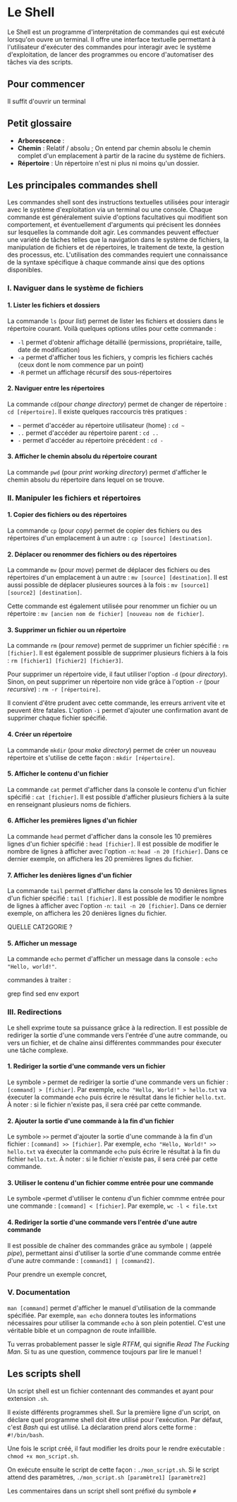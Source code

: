 # Le Shell

Le Shell est un programme d'interprétation de commandes qui est exécuté lorsqu'on ouvre un terminal. Il offre une interface textuelle permettant à l'utilisateur d'exécuter des commandes pour interagir avec le système d'exploitation, de lancer des programmes ou encore d'automatiser des tâches via des scripts. 


## Pour commencer

Il suffit d'ouvrir un terminal


## Petit glossaire

* **Arborescence** :
* **Chemin** : Relatif / absolu ; On entend par chemin absolu le chemin complet d'un emplacement à partir de la racine du système de fichiers. 
* **Répertoire** : Un répertoire n'est ni plus ni moins qu'un dossier.


## Les principales commandes shell

Les commandes shell sont des instructions textuelles utilisées pour interagir avec le système d'exploitation via un terminal ou une console. Chaque commande est généralement suivie d'options facultatives qui modifient son comportement, et éventuellement d'arguments qui précisent les données sur lesquelles la commande doit agir. Les commandes peuvent effectuer une variété de tâches telles que la navigation dans le système de fichiers, la manipulation de fichiers et de répertoires, le traitement de texte, la gestion des processus, etc. L'utilisation des commandes requiert une connaissance de la syntaxe spécifique à chaque commande ainsi que des options disponibles.

### I. Naviguer dans le système de fichiers

#### 1. Lister les fichiers et dossiers

La commande `ls` (pour *list*) permet de lister les fichiers et dossiers dans le répertoire courant. Voilà quelques options utiles pour cette commande : 
* `-l` permet d'obtenir affichage détaillé (permissions, propriétaire, taille, date de modification)
* `-a` permet d'afficher tous les fichiers, y compris les fichiers cachés (ceux dont le nom commence par un point)
* `-R` permet un affichage récursif des sous-répertoires

#### 2. Naviguer entre les répertoires

La commande `cd`(pour *change directory*) permet de changer de répertoire : `cd [répertoire]`. Il existe quelques raccourcis très pratiques :
* `~` permet d'accéder au répertoire utilisateur (home) : `cd ~`
* `..` permet d'accéder au répertoire parent : `cd ..`
* `-` permet d'accéder au répertoire précédent : `cd -`

#### 3. Afficher le chemin absolu du répertoire courant

La commande `pwd` (pour *print working directory*) permet d'afficher le chemin absolu du répertoire dans lequel on se trouve.

### II. Manipuler les fichiers et répertoires

#### 1. Copier des fichiers ou des répertoires

La commande `cp` (pour *copy*) permet de copier des fichiers ou des répertoires d'un emplacement à un autre : `cp [source] [destination]`.

#### 2. Déplacer ou renommer des fichiers ou des répertoires

La commande `mv` (pour *move*) permet de déplacer des fichiers ou des répertoires d'un emplacement à un autre : `mv [source] [destination]`. Il est aussi possible de déplacer plusieures sources à la fois : `mv [source1] [source2] [destination]`.

Cette commande est également utilisée pour renommer un fichier ou un répertoire : `mv [ancien nom de fichier] [nouveau nom de fichier]`.

#### 3. Supprimer un fichier ou un répertoire

La commande `rm` (pour *remove*) permet de supprimer un fichier spécifié : `rm [fichier]`. Il est également possible de supprimer plusieurs fichiers à la fois : `rm [fichier1] [fichier2] [fichier3]`.

Pour supprimer un répertoire vide, il faut utiliser l'option `-d` (pour *directory*). Sinon, on peut supprimer un répertoire non vide grâce à l'option `-r` (pour *recursive*) : `rm -r [répertoire]`. 

Il convient d'être prudent avec cette commande, les erreurs arrivent vite et peuvent être fatales. L'option `-i` permet d'ajouter une confirmation avant de supprimer chaque fichier spécifié. 

#### 4. Créer un répertoire

La commande `mkdir` (pour *make directory*) permet de créer un nouveau répertoire et s'utilise de cette façon : `mkdir [répertoire]`.

#### 5. Afficher le contenu d'un fichier

La commande `cat` permet d'afficher dans la console le contenu d'un fichier spécifié : `cat [fichier]`. Il est possible d'afficher plusieurs fichiers à la suite en renseignant plusieurs noms de fichiers.

#### 6. Afficher les premières lignes d'un fichier

La commande `head` permet d'afficher dans la console les 10 premières lignes d'un fichier spécifié : `head [fichier]`. Il est possible de modifier le nombre de lignes à afficher avec l'option `-n`: `head -n 20 [fichier]`. Dans ce dernier exemple, on affichera les 20 premières lignes du fichier. 

#### 7. Afficher les denières lignes d'un fichier

La commande `tail` permet d'afficher dans la console les 10 denières lignes d'un fichier spécifié : `tail [fichier]`. Il est possible de modifier le nombre de lignes à afficher avec l'option `-n`: `tail -n 20 [fichier]`. Dans ce dernier exemple, on affichera les 20 denières lignes du fichier. 







QUELLE CAT2GORIE ?
#### 5. Afficher un message
La commande `echo` permet d'afficher un message dans la console : `echo "Hello, world!"`.



commandes à traiter : 

grep
find
sed
env
export



### III. Redirections

Le shell exprime toute sa puissance grâce à la redirection. Il est possible de rediriger la sortie d'une commande vers l'entrée d'une autre commande, ou vers un fichier, et de chaîne ainsi différentes commmandes pour éxecuter une tâche complexe. 

#### 1. Rediriger la sortie d'une commande vers un fichier

Le symbole `>` permet de rediriger la sortie d'une commande vers un fichier : `[command] > [fichier]`. Par exemple, `echo "Hello, World!" > hello.txt` va éxecuter la commande `echo` puis écrire le résultat dans le fichier `hello.txt`. À noter : si le fichier n'existe pas, il sera créé par cette commande.

#### 2. Ajouter la sortie d'une commande à la fin d'un fichier

Le symbole `>>` permet d'ajouter la sortie d'une commande à la fin d'un fichier : `[command] >> [fichier]`. Par exemple, `echo "Hello, World!" >> hello.txt` va éxecuter la commande `echo` puis écrire le résultat à la fin du fichier `hello.txt`. À noter : si le fichier n'existe pas, il sera créé par cette commande.

#### 3. Utiliser le contenu d'un fichier comme entrée pour une commande

Le symbole `<`permet d'utiliser le contenu d'un fichier commme entrée pour une commande : `[command] < [fichier]`. Par exemple, `wc -l < file.txt`

#### 4. Rediriger la sortie d'une commande vers l'entrée d'une autre commande

Il est possible de chaîner des commandes grâce au symbole `|` (appelé *pipe*), permettant ainsi d'utiliser la sortie d'une commande comme entrée d'une autre commande : `[command1] | [command2]`. 

Pour prendre un exemple concret, 


### V. Documentation

`man [command]` permet d'afficher le manuel d'utilisation de la commande spécifiée. Par exemple, `man echo` donnera toutes les informations nécessaires pour utiliser la commande `echo` à son plein potentiel. C'est une véritable bible et un compagnon de route infaillible. 

Tu verras probablement passer le sigle *RTFM*, qui signifie *Read The Fucking Man*. Si tu as une question, commence toujours par lire le manuel !


## Les scripts shell

Un script shell est un fichier contennant des commandes et ayant pour extension `.sh`. 

Il existe différents programmes shell. Sur la première ligne d'un script, on déclare quel programme shell doit être utilisé pour l'exécution. Par défaut, c'est *Bash* qui est utilisé. La déclaration prend alors cette forme : `#!/bin/bash`. 

Une fois le script créé, il faut modifier les droits pour le rendre exécutable : `chmod +x mon_script.sh`.

On exécute ensuite le script de cette façon : `./mon_script.sh`. Si le script attend des paramètres, `./mon_script.sh [paramètre1] [paramètre2]`

Les commentaires dans un script shell sont préfixé du symbole `#`

